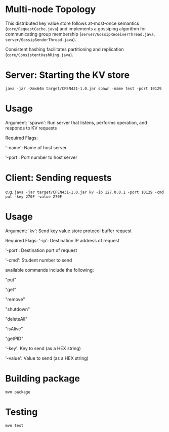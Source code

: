 # Multi-node Topology

This distributed key value store follows at-most-once semantics (`core/RequestCache.java`) and implements a gossiping algorithm for communicating group membership (`server/GossipReceiverThread.java`, `server/GossipSenderThread.java`).

Consistent hashing facilitates partitioning and replication (`core/ConsistentHashRing.java`).

# Server: Starting the KV store
`java -jar -Xmx64m target/CPEN431-1.0.jar spawn -name test -port 10129`

# Usage
Argument:
'spawn': Run server that listens, performs operation, and responds to KV requests

Required Flags:

'-name': Name of host server

'-port': Port number to host server

# Client: Sending requests
e.g.
`java -jar target/CPEN431-1.0.jar kv -ip 127.0.0.1 -port 10129 -cmd put -key 270F -value 270F`

# Usage
Argument:
'kv': Send key value store protocol buffer request

Required Flags:
'-ip': Destination IP address of request

'-port': Destination port of request

'-cmd': Student number to send

available commands include the following:

"put"

"get"

"remove"

"shutdown"

"deleteAll"

"isAlive"

"getPID"

'-key': Key to send (as a HEX string)

'-value': Value to send (as a HEX string)

# Building package
`mvn package`

# Testing
`mvn test`
